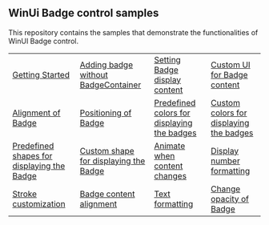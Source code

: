 ## WinUi Badge control samples
This repository contains the samples that demonstrate the functionalities of WinUI Badge control.

<table>
 <tr>
  <td><a href="Samples/Getting_Started">Getting Started</a></td>
  <td><a href="Samples/Badge_without_BadgeContainer">Adding badge without BadgeContainer</a></td>
  <td><a href="Samples/Content_CustomUI">Setting Badge display content</a></td>
  <td><a href="Samples/Content_CustomUI">Custom UI for Badge content</a></td>
 </tr>
  <tr>
  <td><a href="Samples/Badge_Features">Alignment of Badge</a></td>
  <td><a href="Samples/Badge_Features">Positioning of Badge</a></td>
  <td><a href="Samples/Badge_Features">Predefined colors for displaying the badges</a></td>
  <td><a href="Samples/Badge_Control">Custom colors for displaying the badges</a></td>
 </tr>
 <tr>
  <td><a href="Samples/Badge_Features">Predefined shapes for displaying the Badge</a></td>
  <td><a href="Samples/Badge_Features">Custom shape for displaying the Badge</a></td>
  <td><a href="Samples/Badge_Features">Animate when content changes</a></td>
  <td><a href="Samples/Content_CustomUI">Display number formatting</a></td>  
  </tr> 
 <tr>
<td><a href="Samples/Badge_Control">Stroke customization</a></td>
  <td><a href="Samples/Badge_Features">Badge content alignment</a></td>
  <td><a href="Samples/Badge_Control">Text formatting</a></td>
  <td><a href="Samples/Badge_Control">Change opacity of Badge</a></td>
 </tr>
</table>
